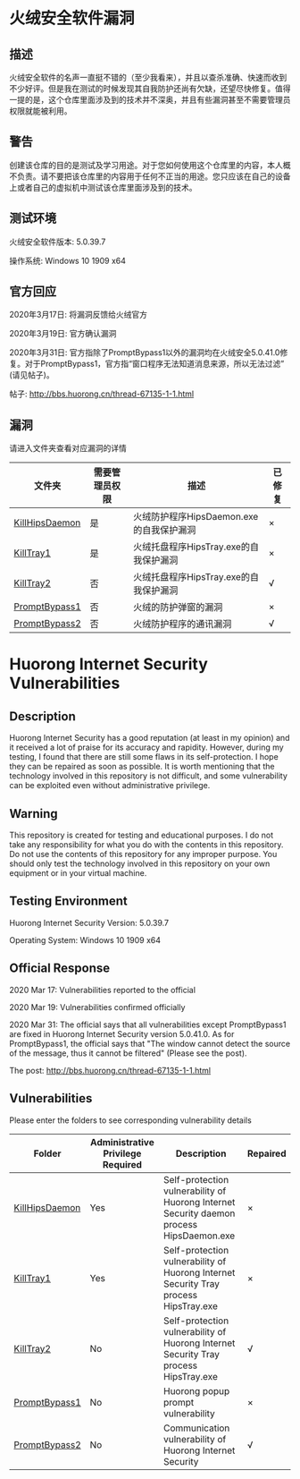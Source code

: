 # 火绒安全软件漏洞

## 描述

火绒安全软件的名声一直挺不错的（至少我看来），并且以查杀准确、快速而收到不少好评。但是我在测试的时候发现其自我防护还尚有欠缺，还望尽快修复。值得一提的是，这个仓库里面涉及到的技术并不深奥，并且有些漏洞甚至不需要管理员权限就能被利用。

## 警告

创建该仓库的目的是测试及学习用途。对于您如何使用这个仓库里的内容，本人概不负责。请不要把该仓库里的内容用于任何不正当的用途。您只应该在自己的设备上或者自己的虚拟机中测试该仓库里面涉及到的技术。

## 测试环境

火绒安全软件版本: 5.0.39.7

操作系统: Windows 10 1909 x64

## 官方回应

2020年3月17日: 将漏洞反馈给火绒官方

2020年3月19日: 官方确认漏洞

2020年3月31日: 官方指除了PromptBypass1以外的漏洞均在火绒安全5.0.41.0修复。对于PromptBypass1，官方指“窗口程序无法知道消息来源，所以无法过滤” (请见帖子)。

帖子: http://bbs.huorong.cn/thread-67135-1-1.html

## 漏洞

请进入文件夹查看对应漏洞的详情

| 文件夹 | 需要管理员权限 | 描述 | 已修复 |
|-----------------------------------|----------------|------------------------------------------|----------|
| [KillHipsDaemon](/KillHipsDaemon) | 是 | 火绒防护程序HipsDaemon.exe的自我保护漏洞 | ×
| [KillTray1](/KillTray1) | 是 | 火绒托盘程序HipsTray.exe的自我保护漏洞 | ×
| [KillTray2](/KillTray2) | 否 | 火绒托盘程序HipsTray.exe的自我保护漏洞 | √
| [PromptBypass1](/PromptBypass1) | 否 | 火绒的防护弹窗的漏洞 | ×
| [PromptBypass2](/PromptBypass2) | 否 | 火绒防护程序的通讯漏洞 | √

# Huorong Internet Security Vulnerabilities

## Description

Huorong Internet Security has a good reputation (at least in my opinion) and it received a lot of praise for its accuracy and rapidity. However, during my testing, I found that there are still some flaws in its self-protection. I hope they can be repaired as soon as possible. It is worth mentioning that the technology involved in this repository is not difficult, and some vulnerability can be exploited even without administrative privilege.

## Warning

This repository is created for testing and educational purposes. I do not take any responsibility for what you do with the contents in this repository. Do not use the contents of this repository for any improper purpose. You should only test the technology involved in this repository on your own equipment or in your virtual machine.

## Testing Environment

Huorong Internet Security Version: 5.0.39.7

Operating System: Windows 10 1909 x64

## Official Response

2020 Mar 17: Vulnerabilities reported to the official

2020 Mar 19: Vulnerabilities confirmed officially

2020 Mar 31: The official says that all vulnerabilities except PromptBypass1 are fixed in Huorong Internet Security version 5.0.41.0. As for PromptBypass1, the official says that "The window cannot detect the source of the message, thus it cannot be filtered" (Please see the post).

The post: http://bbs.huorong.cn/thread-67135-1-1.html

## Vulnerabilities

Please enter the folders to see corresponding vulnerability details

| Folder | Administrative Privilege Required | Description | Repaired |
|-----------------------------------|----------------|------------------------------------------|----------|
| [KillHipsDaemon](/KillHipsDaemon) | Yes | Self-protection vulnerability of Huorong Internet Security daemon process HipsDaemon.exe | ×
| [KillTray1](/KillTray1) | Yes | Self-protection vulnerability of Huorong Internet Security Tray process HipsTray.exe | ×
| [KillTray2](/KillTray2) | No | Self-protection vulnerability of Huorong Internet Security Tray process HipsTray.exe | √
| [PromptBypass1](/PromptBypass1) | No | Huorong popup prompt vulnerability | ×
| [PromptBypass2](/PromptBypass2) | No | Communication vulnerability of Huorong Internet Security | √
